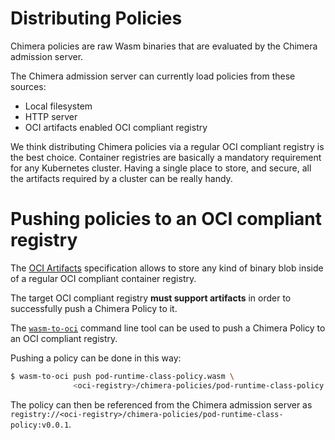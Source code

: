 # Distributing Policies

Chimera policies are raw Wasm binaries that are evaluated by the
Chimera admission server.

The Chimera admission server can currently load policies from these
sources:

  * Local filesystem
  * HTTP server
  * OCI artifacts enabled OCI compliant registry

We think distributing Chimera policies via a regular OCI compliant
registry is the best choice. Container registries are basically a
mandatory requirement for any Kubernetes cluster. Having a single
place to store, and secure, all the artifacts required by a cluster
can be really handy.

# Pushing policies to an OCI compliant registry

The [OCI Artifacts](https://github.com/opencontainers/artifacts)
specification allows to store any kind of binary blob inside of a
regular OCI compliant container registry.

The target OCI compliant registry **must support artifacts** in order
to successfully push a Chimera Policy to it.

The [`wasm-to-oci`](https://github.com/engineerd/wasm-to-oci) command line tool
can be used to push a Chimera Policy to an OCI compliant registry.

Pushing a policy can be done in this way:

```bash
$ wasm-to-oci push pod-runtime-class-policy.wasm \
              <oci-registry>/chimera-policies/pod-runtime-class-policy:v0.0.1
```

The policy can then be referenced from the Chimera admission server as
`registry://<oci-registry>/chimera-policies/pod-runtime-class-policy:v0.0.1`.
